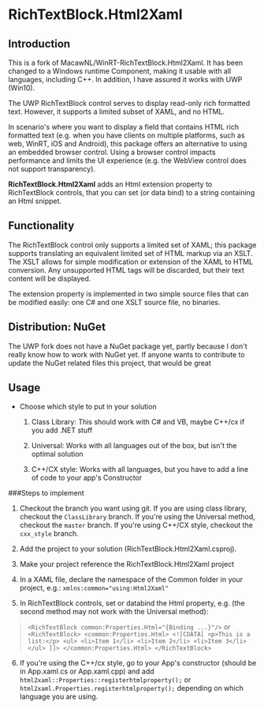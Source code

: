 # RichTextBlock.Html2Xaml

## Introduction

This is a fork of MacawNL/WinRT-RichTextBlock.Html2Xaml. It has been changed to a Windows runtime Component, making it usable with all languages, including C++. In addition, I have assured it works with UWP (Win10). 

The UWP RichTextBlock control serves to display read-only rich formatted text.
However, it supports a limited subset of XAML, and no HTML.

In scenario's where you want to display a field that contains HTML rich 
formatted text (e.g. when you have clients on multiple platforms, such as 
web, WinRT, iOS and Android), this package offers an alternative to 
using an embedded browser control. Using a browser control impacts 
performance and limits the UI experience (e.g. the WebView 
control does not support transparency).

**RichTextBlock.Html2Xaml** adds an Html extension property to RichTextBlock 
controls, that you can set (or data bind) to a string containing an Html 
snippet.

## Functionality
The RichTextBlock control only supports a limited set of XAML; this package
supports translating an equivalent limited set of HTML markup via an XSLT. 
The XSLT allows for simple modification or extension of the XAML to HTML
conversion. Any unsupported HTML tags will be discarded, but their text content
will be displayed.

The extension property is implemented in two simple source files that can be 
modified easily: one C# and one XSLT source file, no binaries.

## Distribution: NuGet

The UWP fork does not have a NuGet package yet, partly because I don't really know how to work with NuGet yet. If anyone wants to contribute to update the NuGet related files this project, that would be great

## Usage

* Choose which style to put in your solution

   1) Class Library: This should work with C# and VB, maybe C++/cx if you add .NET stuff

   2) Universal: Works with all languages out of the box, but isn't the optimal solution
   
   3) C++/CX style: Works with all languages, but you have to add a line of code to your app's Constructor

###Steps to implement

1) Checkout the branch you want using git. If you are using class library, checkout the `ClassLibrary` branch. If you're using the Universal method, checkout the `master` branch. If you're using C++/CX style, checkout the `cxx_style` branch.

2) Add the project to your solution (RichTextBlock.Html2Xaml.csproj).

3) Make your project reference the RichTextBlock.Html2Xaml project

4) In a XAML file, declare the namespace of the Common folder in your project, e.g.:
   `xmlns:common="using:Html2Xaml"`
    
5) In RichTextBlock controls, set or databind the Html property, e.g. (the second method may not work with the Universal method):
  > `<RichTextBlock common:Properties.Html="{Binding ...}"/>` or
`    <RichTextBlock>
 		<common:Properties.Html>
 			<![CDATA[
 				<p>This is a list:</p>
 				<ul>
 					<li>Item 1</li>
 					<li>Item 2</li>
 					<li>Item 3</li>
 				</ul>
 			]]>
 		</common:Properties.Html>
    </RichTextBlock>
`

6) If you're using the C++/cx style, go to your App's constructor (should be in App.xaml.cs or App.xaml.cpp) and add `html2xaml::Properties::registerhtmlproperty();` or `html2xaml.Properties.registerhtmlproperty();` depending on which language you are using. 
